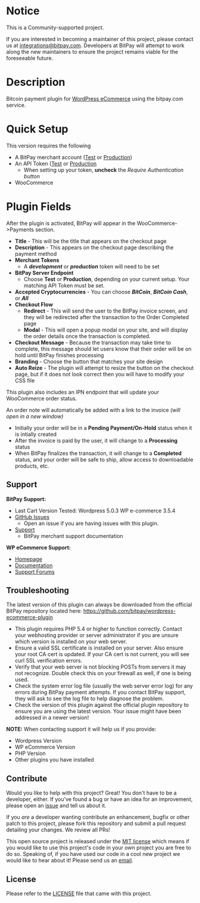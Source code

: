 # Notice

This is a Community-supported project.

If you are interested in becoming a maintainer of this project, please contact us at integrations@bitpay.com. Developers at BitPay will attempt to work along the new maintainers to ensure the project remains viable for the foreseeable future.

# Description

Bitcoin payment plugin for [WordPress eCommerce](https://wordpress.org/plugins/wp-e-commerce/) using the bitpay.com service.

# Quick Setup

This version requires the following

* A BitPay merchant account ([Test](http://test.bitpay.com) or [Production](http://www.bitpay.com))
* An API Token ([Test](https://test.bitpay.com/dashboard/merchant/api-tokens) or [Production](https://bitpay.com/dashboard/merchant/api-tokens)
	* When setting up your token, **uncheck** the *Require Authentication button*
* WooCommerce

# Plugin Fields

After the plugin is activated, BitPay will appear in the WooCommerce->Payments section.

* **Title** - This will be the title that appears on the checkout page
* **Description** - This appears on the checkout page describing the payment method
* **Merchant Tokens**
	* A ***development*** or ***production*** token will need to be set
* **BitPay Server Endpoint**
	* Choose **Test** or **Production**, depending on your current setup.  Your matching API Token must be set.
* **Accepted Cryptocurrencies** - You can choose ***BitCoin***, ***BitCoin Cash***, or ***All***
* **Checkout Flow**
	*  **Redirect** - This will send the user to the BitPay invoice screen, and they will be redirected after the transaction to the Order Completed page
	* **Modal** - This will open a popup modal on your site, and will display the order details once the transaction is completed.
* **Checkout Message** - Because the transaction may take time to complete, this message should let users know that their order will be on hold until BitPay finishes processing
* **Branding** - Choose the button that matches your site design
* **Auto Reize** - The plugin will attempt to resize the button on the checkout page, but if it does not look correct then you will have to modify your CSS file
	
This plugin also includes an IPN endpoint that will update  your WooCommerce order status.

An order note will automatically be added with a link to the invoice *(will open in a new window)*

* Initially your order will be in a **Pending Payment/On-Hold** status when it is intially created
* After the invoice is paid by the user, it will change to a **Processing** status
* When BitPay finalizes the transaction, it will change to a **Completed** status, and your order will be safe to ship, allow access to downloadable products, etc.



## Support

**BitPay Support:**

* Last Cart Version Tested: Wordpress 5.0.3 WP e-commerce 3.5.4
* [GitHub Issues](https://github.com/bitpay/wordpress-ecommerce-plugin/issues)
  * Open an issue if you are having issues with this plugin.
* [Support](https://help.bitpay.com)
  * BitPay merchant support documentation

**WP eCommerce Support:**

* [Homepage](https://wpecommerce.org/)
* [Documentation](http://docs.wpecommerce.org/)
* [Support Forums](https://wordpress.org/support/plugin/wp-e-commerce)

## Troubleshooting

The latest version of this plugin can always be downloaded from the official BitPay repository located here: https://github.com/bitpay/wordpress-ecommerce-plugin

* This plugin requires PHP 5.4 or higher to function correctly. Contact your webhosting provider or server administrator if you are unsure which version is installed on your web server.
* Ensure a valid SSL certificate is installed on your server. Also ensure your root CA cert is updated. If your CA cert is not current, you will see curl SSL verification errors.
* Verify that your web server is not blocking POSTs from servers it may not recognize. Double check this on your firewall as well, if one is being used.
* Check the system error log file (usually the web server error log) for any errors during BitPay payment attempts. If you contact BitPay support, they will ask to see the log file to help diagnose the problem.
* Check the version of this plugin against the official plugin repository to ensure you are using the latest version. Your issue might have been addressed in a newer version!

**NOTE:** When contacting support it will help us if you provide:

* Wordpress Version
* WP eCommerce Version
* PHP Version
* Other plugins you have installed

## Contribute

Would you like to help with this project?  Great!  You don't have to be a developer, either.  If you've found a bug or have an idea for an improvement, please open an [issue](https://github.com/bitpay/wordpress-ecommerce-plugin/issues) and tell us about it.

If you *are* a developer wanting contribute an enhancement, bugfix or other patch to this project, please fork this repository and submit a pull request detailing your changes.  We review all PRs!

This open source project is released under the [MIT license](http://opensource.org/licenses/MIT) which means if you would like to use this project's code in your own project you are free to do so.  Speaking of, if you have used our code in a cool new project we would like to hear about it!  Please send us an [email](mailto:integrations@bitpay.com).

## License

Please refer to the [LICENSE](https://github.com/bitpay/wordpress-ecommerce-plugin/blob/master/LICENSE) file that came with this project.
